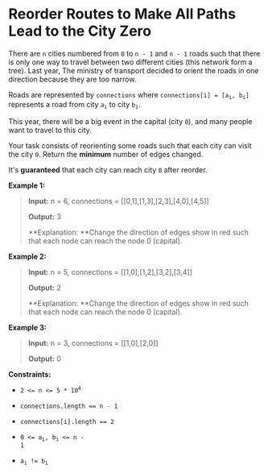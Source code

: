 # Reorder Routes to Make All Paths Lead to the City Zero

There are <code>n</code> cities numbered from <code>0</code> to <code>n - 1</code> and <code>n - 1</code> roads such that there is only one way to travel between two different cities (this network form a tree). Last year, The ministry of transport decided to orient the roads in one direction because they are too narrow.

Roads are represented by <code>connections</code> where <code>connections[i] = [a<sub>i</sub>, b<sub>i</sub>]</code> represents a road from city <code>a<sub>i</sub></code> to city <code>b<sub>i</sub></code>.

This year, there will be a big event in the capital (city <code>0</code>), and many people want to travel to this city.

Your task consists of reorienting some roads such that each city can visit the city <code>0</code>. Return the **minimum** number of edges changed.

It's **guaranteed** that each city can reach city <code>0</code> after reorder.


**Example 1:**
>
> **Input:** n = 6, connections = [[0,1],[1,3],[2,3],[4,0],[4,5]]
>
> **Output:** 3
>
> **Explanation: **Change the direction of edges show in red such that each node can reach the node 0 (capital).

**Example 2:**
>
> **Input:** n = 5, connections = [[1,0],[1,2],[3,2],[3,4]]
>
> **Output:** 2
>
> **Explanation: **Change the direction of edges show in red such that each node can reach the node 0 (capital).

**Example 3:**
>
> **Input:** n = 3, connections = [[1,0],[2,0]]
>
> **Output:** 0


**Constraints:**

- <code>2 &lt;= n &lt;= 5 * 10<sup>4</sup></code>

- <code>connections.length == n - 1</code>

- <code>connections[i].length == 2</code>

- <code>0 &lt;= a<sub>i</sub>, b<sub>i</sub> &lt;= n - 1</code>

- <code>a<sub>i</sub> != b<sub>i</sub></code>
